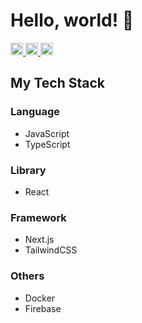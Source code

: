 # Hello, world! 👋

<p align="left">
  <a href="https://github.com/CA01971020">
    <img height="20" src="https://komarev.com/ghpvc/?username=CA01971020" />
  </a>
  <a href="https://zenn.dev/aputech">
    <img height="20" src="https://badgen.org/img/zenn/aputech/likes?style=plastic" />
  </a>
  <a href="https://zenn.dev/aputech">
    <img height="20" src="https://badgen.org/img/zenn/aputech/articles?style=plastic" />
  </a>
<p/>

## My Tech Stack
### Language
- JavaScript
- TypeScript
### Library
- React
### Framework
- Next.js
- TailwindCSS
### Others
- Docker
- Firebase

<!--
**CA01971020/CA01971020** is a ✨ _special_ ✨ repository because its `README.md` (this file) appears on your GitHub profile.

Here are some ideas to get you started:

- 🔭 I’m currently working on ...
- 🌱 I’m currently learning ...
- 👯 I’m looking to collaborate on ...
- 🤔 I’m looking for help with ...
- 💬 Ask me about ...
- 📫 How to reach me: ...
- 😄 Pronouns: ...
- ⚡ Fun fact: ...
-->
